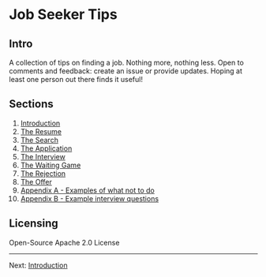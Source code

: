 # Job Seeker Tips

## Intro

A collection of tips on finding a job. Nothing more, nothing less. Open to comments and feedback: create an issue or provide updates. Hoping at least one person out there finds it useful!

## Sections

1. [Introduction](sections/01-introduction.md)
2. [The Resume](sections/02-the-resume.md)
3. [The Search](sections/03-the-search.md)
4. [The Application](sections/04-the-application.md)
5. [The Interview](sections/5-the-interview.md")
6. [The Waiting Game](sections/6-the-waiting-game.md)
7. [The Rejection](sections/7-the-rejection.md)
8. [The Offer](sections/8-the-offer.md)
9. [Appendix A - Examples of what not to do](sections/10-examples-of-what-not-to-do.md)
10. [Appendix B - Example interview questions](sections/11-example-interview-questions.md)

## Licensing

Open-Source Apache 2.0 License

---

Next: [Introduction](sections/01-introduction.md)